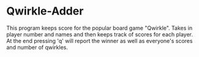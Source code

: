 # Qwirkle-Adder

This program keeps score for the popular board game "Qwirkle". Takes in player number and names and then keeps track of scores for each player. At the end pressing 'q' will report the winner as well as everyone's scores and number of qwirkles.
